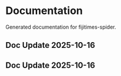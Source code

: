# Documentation

Generated documentation for fijitimes-spider.

## Doc Update 2025-10-16

## Doc Update 2025-10-16

